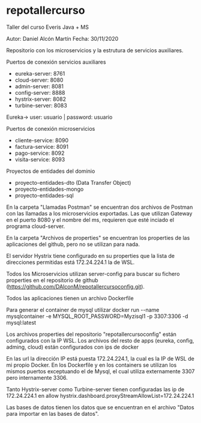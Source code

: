 # repotallercurso
Taller del curso Everis Java + MS

Autor: Daniel Alcón Martín
Fecha: 30/11/2020

Repositorio con los microservicios y la estrutura de servicios auxiliares.

Puertos de conexión servicios auxiliares
- eureka-server: 8761
- cloud-server: 8080
- admin-server: 8081
- config-server: 8888
- hystrix-server: 8082
- turbine-server: 8083

Eureka-> user: usuario | password: usuario

Puertos de conexión microservicios
- cliente-service: 8090
- factura-service: 8091
- pago-service: 8092
- visita-service: 8093

Proyectos de entidades del dominio
- proyecto-entidades-dto (Data Transfer Object)
- proyecto-entidades-mongo
- proyecto-entidades-sql

En la carpeta "Llamadas Postman" se encuentran dos archivos de Postman con las llamadas a los microservicios exportadas. Las que utilizan Gateway en el puerto 8080 y el nombre del ms, requieren que esté inciado el programa cloud-server.

En la carpeta "Archivos de properties" se encuentran los properties de las aplicaciones del github, pero no se utilizan para nada.

El servidor Hystrix tiene configurado en su properties que la lista de direcciones permitidas está 172.24.224.1 la de WSL.

Todos los Microservicios utilizan server-config para buscar su fichero properties en el repositorio de github (https://github.com/DAlconM/repotallercursoconfig.git). 

Todos las aplicaciones tienen un archivo Dockerfile

Para generar el container de mysql utilizar 
docker run --name mysqlcontainer -e MYSQL_ROOT_PASSWORD=Myzisql1 -p 3307:3306 -d mysql:latest

Los archivos properties del repositorio "repotallercursoconfig" están configurados con la IP WSL.
Los archivos del resto de apps (eureka, config, adming, cloud) están configurados con ips de docker

En las url la dirección IP está puesta 172.24.224.1, la cual es la IP de WSL de mi propio Docker. 
En los Dockerfile y en los containers se utilizan los mismos puertos exceptuando el de Mysql, el cual utiliza externamente 3307 pero internamente 3306.

Tanto Hystrix-server como Turbine-server tienen configuradas las ip de 172.24.224.1 en allow
hystrix.dashboard.proxyStreamAllowList=172.24.224.1

Las bases de datos tienen los datos que se encuentran en el archivo "Datos para importar en las bases de datos".
